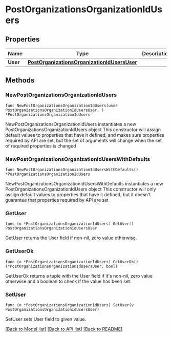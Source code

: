 # PostOrganizationsOrganizationIdUsers

## Properties

Name | Type | Description | Notes
------------ | ------------- | ------------- | -------------
**User** | [**PostOrganizationsOrganizationIdUsersUser**](postOrganizationsOrganizationIdUsers_user.md) |  | 

## Methods

### NewPostOrganizationsOrganizationIdUsers

`func NewPostOrganizationsOrganizationIdUsers(user PostOrganizationsOrganizationIdUsersUser, ) *PostOrganizationsOrganizationIdUsers`

NewPostOrganizationsOrganizationIdUsers instantiates a new PostOrganizationsOrganizationIdUsers object
This constructor will assign default values to properties that have it defined,
and makes sure properties required by API are set, but the set of arguments
will change when the set of required properties is changed

### NewPostOrganizationsOrganizationIdUsersWithDefaults

`func NewPostOrganizationsOrganizationIdUsersWithDefaults() *PostOrganizationsOrganizationIdUsers`

NewPostOrganizationsOrganizationIdUsersWithDefaults instantiates a new PostOrganizationsOrganizationIdUsers object
This constructor will only assign default values to properties that have it defined,
but it doesn't guarantee that properties required by API are set

### GetUser

`func (o *PostOrganizationsOrganizationIdUsers) GetUser() PostOrganizationsOrganizationIdUsersUser`

GetUser returns the User field if non-nil, zero value otherwise.

### GetUserOk

`func (o *PostOrganizationsOrganizationIdUsers) GetUserOk() (*PostOrganizationsOrganizationIdUsersUser, bool)`

GetUserOk returns a tuple with the User field if it's non-nil, zero value otherwise
and a boolean to check if the value has been set.

### SetUser

`func (o *PostOrganizationsOrganizationIdUsers) SetUser(v PostOrganizationsOrganizationIdUsersUser)`

SetUser sets User field to given value.



[[Back to Model list]](../README.md#documentation-for-models) [[Back to API list]](../README.md#documentation-for-api-endpoints) [[Back to README]](../README.md)


